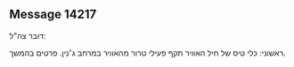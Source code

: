 ## Message 14217

דובר צה"ל:

ראשוני: כלי טיס של חיל האוויר תקף פעילי טרור מהאוויר במרחב ג׳נין. פרטים בהמשך.

